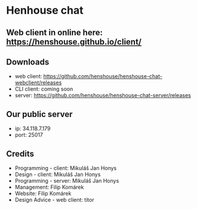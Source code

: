 # Henhouse chat

## Web client in online here: https://henshouse.github.io/client/

## Downloads
* web client: https://github.com/henshouse/henshouse-chat-webclient/releases
* CLI client: coming soon
* server: https://github.com/henshouse/henshouse-chat-server/releases

## Our public server
* ip: 34.118.7.179
* port: 25017

## Credits
* Programming - client: Mikuláš Jan Honys
* Design - client: Mikuláš Jan Honys
* Programming - server: Mikuláš Jan Honys
* Management: Filip Komárek
* Website: Filip Komárek
* Design Advice - web client: titor
